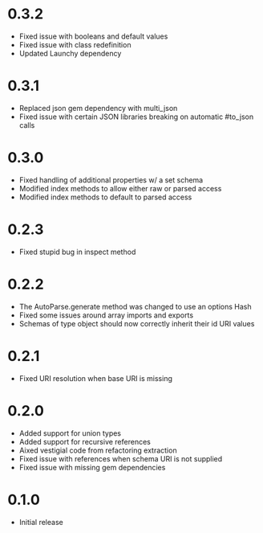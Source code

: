 # 0.3.2

* Fixed issue with booleans and default values
* Fixed issue with class redefinition
* Updated Launchy dependency

# 0.3.1

* Replaced json gem dependency with multi_json
* Fixed issue with certain JSON libraries breaking on automatic #to_json calls

# 0.3.0

* Fixed handling of additional properties w/ a set schema
* Modified index methods to allow either raw or parsed access
* Modified index methods to default to parsed access

# 0.2.3

* Fixed stupid bug in inspect method

# 0.2.2

* The AutoParse.generate method was changed to use an options Hash
* Fixed some issues around array imports and exports
* Schemas of type object should now correctly inherit their id URI values

# 0.2.1

* Fixed URI resolution when base URI is missing

# 0.2.0

* Added support for union types
* Added support for recursive references
* Aixed vestigial code from refactoring extraction
* Fixed issue with references when schema URI is not supplied
* Fixed issue with missing gem dependencies

# 0.1.0

* Initial release

